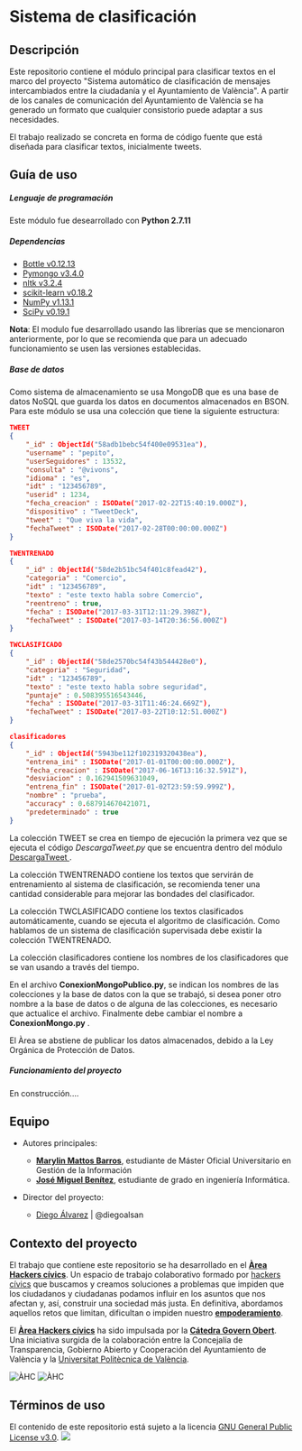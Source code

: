# Sistema de clasificación


## Descripción

Este repositorio contiene el módulo principal para clasificar textos en el marco del proyecto "Sistema automático de clasificación de mensajes intercambiados entre la ciudadanía y el Ayuntamiento de València". A partir de los canales de comunicación del Ayuntamiento de València se ha generado un formato que cualquier consistorio puede adaptar a sus necesidades.

El trabajo realizado se concreta en forma de código fuente  que  está diseñada para clasificar textos, inicialmente tweets.


## Guía de uso

##### Lenguaje de programación
Este módulo fue desearrollado con **Python 2.7.11**

##### Dependencias

* [Bottle v0.12.13](http://bottlepy.org/docs/0.12/ "Bottle: Python Web Framework")
* [Pymongo v3.4.0](https://api.mongodb.com/python/current/ "Pymongo 3.4.0")
* [nltk v3.2.4](http://www.nltk.org/)
* [scikit-learn v0.18.2](http://scikit-learn.org/stable/index.html)
 * [NumPy v1.13.1](http://www.numpy.org/)
 * [SciPy v0.19.1](https://www.scipy.org/)

**Nota**: El modulo fue desarrollado usando las librerías que se mencionaron anteriormente, por lo que se recomienda  que para un adecuado funcionamiento se usen  las versiones establecidas.

##### Base de datos

Como sistema de almacenamiento se usa MongoDB que es una base de datos NoSQL que guarda los datos en documentos almacenados en BSON. Para este módulo se usa una colección que tiene la siguiente estructura:

```json
TWEET
{
    "_id" : ObjectId("58adb1bebc54f400e09531ea"),
    "username" : "pepito",
    "userSeguidores" : 13532,
    "consulta" : "@vivons",
    "idioma" : "es",
    "idt" : "123456789",
    "userid" : 1234,
    "fecha_creacion" : ISODate("2017-02-22T15:40:19.000Z"),
    "dispositivo" : "TweetDeck",
    "tweet" : "Que viva la vida",
    "fechaTweet" : ISODate("2017-02-28T00:00:00.000Z")
}

```
```json
TWENTRENADO
{
    "_id" : ObjectId("58de2b51bc54f401c8fead42"),
    "categoria" : "Comercio",
    "idt" : "123456789",
    "texto" : "este texto habla sobre Comercio",
    "reentreno" : true,
    "fecha" : ISODate("2017-03-31T12:11:29.398Z"),
    "fechaTweet" : ISODate("2017-03-14T20:36:56.000Z")
}

```
```json
TWCLASIFICADO
{
    "_id" : ObjectId("58de2570bc54f43b544428e0"),
    "categoria" : "Seguridad",
    "idt" : "123456789",
    "texto" : "este texto habla sobre seguridad",
    "puntaje" : 0.508395516543446,
    "fecha" : ISODate("2017-03-31T11:46:24.669Z"),
    "fechaTweet" : ISODate("2017-03-22T10:12:51.000Z")
}

```
```json
clasificadores
{
    "_id" : ObjectId("5943be112f102319320438ea"),
    "entrena_ini" : ISODate("2017-01-01T00:00:00.000Z"),
    "fecha_creacion" : ISODate("2017-06-16T13:16:32.591Z"),
    "desviacion" : 0.162941509631049,
    "entrena_fin" : ISODate("2017-01-02T23:59:59.999Z"),
    "nombre" : "prueba",
    "accuracy" : 0.687914670421071,
    "predeterminado" : true
}

```
La colección TWEET se crea en tiempo de ejecución la primera vez que se ejecuta el código _DescargaTweet.py_  que se encuentra dentro del módulo  <a href="https://github.com/areahackerscivics/DescargaTweet" target="_blank_"> DescargaTweet </a>.

La colección TWENTRENADO contiene los textos que servirán de entrenamiento al sistema de clasificación, se recomienda tener una cantidad considerable para mejorar las bondades del clasificador.

La colección TWCLASIFICADO contiene los textos clasificados automáticamente, cuando se ejecuta el algoritmo de clasificación. Como hablamos de un sistema de clasificación supervisada debe existir la colección TWENTRENADO.

La colección clasificadores contiene los nombres de los clasificadores que se van usando a través del tiempo.

En el archivo **ConexionMongoPublico.py**, se indican los nombres de las colecciones y la base de datos con la que se trabajó, si desea poner otro nombre a la base de datos o  de alguna de las colecciones, es necesario que actualice el archivo. Finalmente debe cambiar  el nombre a  **ConexionMongo.py** .

El Àrea se abstiene de publicar los datos almacenados, debido a la Ley Orgánica de Protección de Datos.

##### Funcionamiento del proyecto

En construcción....


## Equipo
- Autores principales:  

  - **<a href="https://www.linkedin.com/in/marylin-mattos-a0a59b22/" target="_blank"> Marylin Mattos Barros</a>**, estudiante de Máster Oficial Universitario en Gestión de la Información
  - **<a href="https://github.com/xikoto" target="_blank">José Miguel Benítez</a>**, estudiante de grado en ingeniería Informática.


- Director del proyecto:
  - [Diego Álvarez](https://about.me/diegoalsan) | @diegoalsan


## Contexto del proyecto

El trabajo que contiene este repositorio se ha desarrollado en el [**Àrea Hackers cívics**](http://civichackers.cc). Un espacio de trabajo colaborativo formado por [hackers cívics](http://civichackers.webs.upv.es/conocenos/que-es-una-hacker-civicoa/) que buscamos y creamos soluciones a problemas que impiden que los ciudadanos y ciudadanas podamos influir en los asuntos que nos afectan y, así, construir una sociedad más justa. En definitiva, abordamos aquellos retos que limitan, dificultan o impiden nuestro [**empoderamiento**](http://civichackers.webs.upv.es/conocenos/una-aproximacion-al-concepto-de-empoderamiento/).

El [**Àrea Hackers cívics**](http://civichackers.cc) ha sido impulsada por la [**Cátedra Govern Obert**](http://www.upv.es/contenidos/CATGO/info/). Una iniciativa surgida de la colaboración entre la Concejalía de Transparencia, Gobierno Abierto y Cooperación del Ayuntamiento de València y la [Universitat Politècnica de València](http://www.upv.es).

![ÀHC](http://civichackers.webs.upv.es/wp-content/uploads/2017/02/Logo_CGO_web.png) ![ÀHC](http://civichackers.webs.upv.es/wp-content/uploads/2017/02/logo_AHC_web.png)



## Términos de uso

El contenido de este repositorio está sujeto a la licencia [GNU General Public License v3.0](https://www.gnu.org/licenses/gpl-3.0.en.html). ![](https://www.gnu.org/graphics/gplv3-127x51.png)
